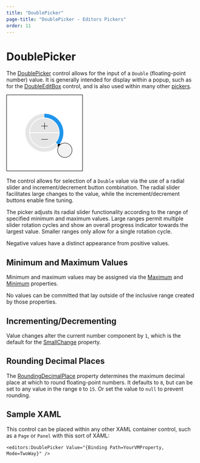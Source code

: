 ```yaml
---
title: "DoublePicker"
page-title: "DoublePicker - Editors Pickers"
order: 11
---
```

# DoublePicker

The [DoublePicker](xref:ActiproSoftware.Windows.Controls.Editors.DoublePicker) control allows for the input of a `Double` (floating-point number) value.  It is generally intended for display within a popup, such as for the [DoubleEditBox](../editboxes/doubleeditbox.md) control, and is also used within many other [pickers](index.md).

![Screenshot](../images/doublepicker.png)

The control allows for selection of a `Double` value via the use of a radial slider and increment/decrement button combination.  The radial slider facilitates large changes to the value, while the increment/decrement buttons enable fine tuning.

The picker adjusts its radial slider functionality according to the range of specified minimum and maximum values.  Large ranges permit multiple slider rotation cycles and show an overall progress indicator towards the largest value.  Smaller ranges only allow for a single rotation cycle.

Negative values have a distinct appearance from positive values.

## Minimum and Maximum Values

Minimum and maximum values may be assigned via the [Maximum](xref:ActiproSoftware.Windows.Controls.Editors.DoublePicker.Maximum) and [Minimum](xref:ActiproSoftware.Windows.Controls.Editors.DoublePicker.Minimum) properties.

No values can be committed that lay outside of the inclusive range created by those properties.

## Incrementing/Decrementing

Value changes alter the current number component by `1`, which is the default for the [SmallChange](xref:ActiproSoftware.Windows.Controls.Editors.DoublePicker.SmallChange) property.

## Rounding Decimal Places

The [RoundingDecimalPlace](xref:ActiproSoftware.Windows.Controls.Editors.DoublePicker.RoundingDecimalPlace) property determines the maximum decimal place at which to round floating-point numbers.  It defaults to `8`, but can be set to any value in the range `0` to `15`.  Or set the value to `null` to prevent rounding.

## Sample XAML

This control can be placed within any other XAML container control, such as a `Page` or `Panel` with this sort of XAML:

```xaml
<editors:DoublePicker Value="{Binding Path=YourVMProperty, Mode=TwoWay}" />
```
